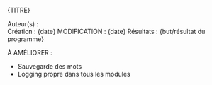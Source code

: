 {TITRE}

Auteur(s) :  
Création : {date}
MODIFICATION : {date}
Résultats : {but/résultat du programme}

À AMÉLIORER :

- Sauvegarde des mots
- Logging propre dans tous les modules
